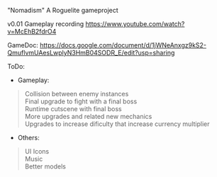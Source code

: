 "Nomadism" 
A Roguelite gameproject

v0.01 Gameplay recording
https://www.youtube.com/watch?v=McEhB2fdrO4

GameDoc: https://docs.google.com/document/d/1jWNeAnxgz9kS2-QmuflvmUAesLwplyN3HmB04SODR_E/edit?usp=sharing

ToDo:

- Gameplay:
> Collision between enemy instances<br>
> Final upgrade to fight with a final boss<br>
> Runtime cutscene with final boss<br>
> More upgrades and related new mechanics<br>
> Upgrades to increase dificulty that increase currency multiplier<br>

- Others:
> UI Icons<br>
> Music<br>
> Better models<br>
